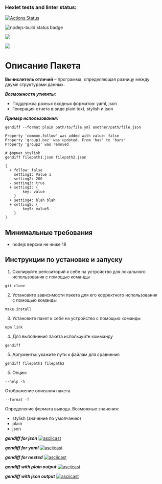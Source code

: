### Hexlet tests and linter status:
[![Actions Status](https://github.com/artch3r/frontend-project-46/workflows/hexlet-check/badge.svg)](https://github.com/artch3r/frontend-project-46/actions)

![nodejs-build status badge](https://github.com/artch3r/frontend-project-46/actions/workflows/nodejs-build.yml/badge.svg)

<a href="https://codeclimate.com/github/artch3r/frontend-project-46/maintainability"><img src="https://api.codeclimate.com/v1/badges/d5ceb180e9d977478917/maintainability" /></a>

<a href="https://codeclimate.com/github/artch3r/frontend-project-46/test_coverage"><img src="https://api.codeclimate.com/v1/badges/d5ceb180e9d977478917/test_coverage" /></a>

# Описание Пакета
**Вычислитель отличий** – программа, определяющая разницу между двумя структурами данных.

*__Возможности утилиты:__*
* Поддержка разных входных форматов: yaml, json
* Генерация отчета в виде plain text, stylish и json

*__Пример использования:__*
```
gendiff --format plain path/to/file.yml another/path/file.json

Property 'common.follow' was added with value: false
Property 'group1.baz' was updated. From 'bas' to 'bars'
Property 'group2' was removed

# формат stylish
gendiff filepath1.json filepath2.json

{
  + follow: false
    setting1: Value 1
  - setting2: 200
  - setting3: true
  + setting3: {
        key: value
    }
  + setting4: blah blah
  + setting5: {
        key5: value5
    }
}
```

## Минимальные требования
* nodejs версии не ниже 18

## Инструкции по установке и запуску
1. Скопируйте репозиторий к себе на устройство для локального использования с помощью команды 
```
git clone
```
2. Установите зависимости пакета для его корректного использования с помощью команды 
```
make install
```
3. Установите пакет к себе на устройство с помощью команды 
```
npm link
```
4. Для выполнения пакета используйте комманду
```
gendiff
```
5. Аргументы:
укажите пути к файлам для сравнения
```
gendiff filepath1 filepath2 
```
5. Опции:
```
--help -h
```
Отображение описания пакета
```
--format -f
```
Определение формата вывода. Возможные значения:
* stylish (значение по умолчанию)
* plain
* json

*__gendiff for json__*
[![asciicast](https://asciinema.org/a/sXjxoCNDkZ4698xggL80Y80ZA.svg)](https://asciinema.org/a/sXjxoCNDkZ4698xggL80Y80ZA)

*__gendiff for yaml__*
[![asciicast](https://asciinema.org/a/PWTrZ8TDCfYL28NXxk25S7VuY.svg)](https://asciinema.org/a/PWTrZ8TDCfYL28NXxk25S7VuY)

*__gendiff for nested__*
[![asciicast](https://asciinema.org/a/vrQWQLDFfnP6Q3vMzUj3rUlAB.svg)](https://asciinema.org/a/vrQWQLDFfnP6Q3vMzUj3rUlAB)

*__gendiff with plain output__*
[![asciicast](https://asciinema.org/a/oP634Ypk04iby4zU26SI9Gqsw.svg)](https://asciinema.org/a/oP634Ypk04iby4zU26SI9Gqsw)

*__gendiff with json output__*
[![asciicast](https://asciinema.org/a/KGoA2YPlbjJwrQuhxWA1h9P1c.svg)](https://asciinema.org/a/KGoA2YPlbjJwrQuhxWA1h9P1c)

